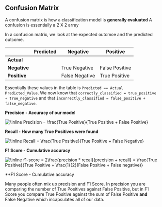 ## Confusion Matrix

A confusion matrix is how a classification model is **generally evaluated**
A confusion is essentially a 2 X 2 array

In a confusion matrix, we look at the expected outcmoe and the predicted outcome.

|              | Predicted | Negative       | Positive       |
| ------------ | --------- | -------------- | -------------- |
| **Actual**   |           |                |                |
| **Negative** |           | True Negative  | False Positive |
| **Positive** |           | False Negative | True Positive  |

Essentially these values in the table is `Predicted == Actual` `Predicted_Value`.
We now know that `correctly_classified = true_positive + true_negative` and that `incorrectly_classified = false_positive + false_negative`.

**Precision - Accuracy of our model**

<img src="https://latex.codecogs.com/svg.image?\inline&space;Precision&space;=&space;\frac{True&space;Positive}{True&space;Positive&space;&plus;&space;False&space;Positive}" title="\inline Precision = \frac{True Positive}{True Positive + False Positive}" />

**Recall - How many True Positives were found**

<img src="https://latex.codecogs.com/svg.image?\inline&space;Recall&space;=&space;\frac{True&space;Positive}{True&space;Positive&space;&plus;&space;False&space;Negative}" title="\inline Recall = \frac{True Positive}{True Positive + False Negative}" />

**F1 Score - Cumulative accuracy**

<img src="https://latex.codecogs.com/svg.image?\inline&space;f1-score&space;=&space;2\frac{precision&space;*&space;recal}{precision&space;&plus;&space;recall}&space;=&space;\frac{True&space;Positive}{True&space;Positive&space;&plus;&space;\frac{1}{2}(False&space;Positive&space;&plus;&space;False&space;negative)}" title="\inline f1-score = 2\frac{precision * recal}{precision + recall} = \frac{True Positive}{True Positive + \frac{1}{2}(False Positive + False negative)}" />

\*\*F1 Score - Cumulative accuracy

Many people often mix up precision and F1 Score. In precision you are comparing the number of True Positives against False Positive, but in F1 Score
you compare True Positive against the sum of False Positive **and** False Negative which incapsulates all of our data.
